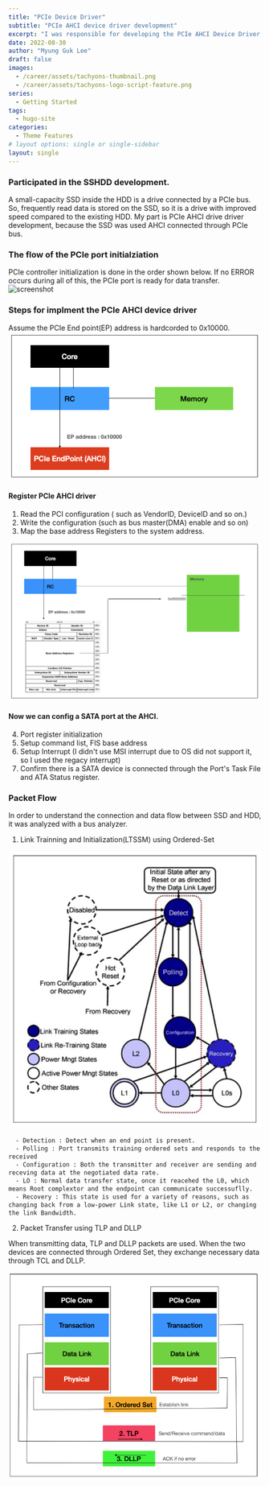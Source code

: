 ```yaml
---
title: "PCIe Device Driver"
subtitle: "PCIe AHCI device driver development"
excerpt: "I was responsible for developing the PCIe AHCI Device Driver in the Hybrid HDD team."
date: 2022-08-30
author: "Myung Guk Lee"
draft: false
images:
  - /career/assets/tachyons-thumbnail.png
  - /career/assets/tachyons-logo-script-feature.png
series:
  - Getting Started
tags:
  - hugo-site
categories:
  - Theme Features
# layout options: single or single-sidebar
layout: single
---
```



### Participated in the SSHDD development.

A small-capacity SSD inside the HDD is a drive connected by a PCIe bus. So, frequently read data is stored on the SSD, so it is a drive with improved speed compared to the existing HDD. My part is PCIe AHCI drive driver development, because the SSD was used AHCI connected through PCIe bus.

### The flow of the PCIe port initialziation
PCIe controller initialization is done in the order shown below. If no ERROR occurs during all of this, the PCIe port is ready for data transfer.
![screenshot](/img/pcie_port_open_flow.png)

### Steps for implment the PCIe AHCI device driver
Assume the PCIe End point(EP) address is hardcorded to 0x10000.
![screenshot](/img/PCIeOverall.png)

#### Register PCIe AHCI driver

1. Read the PCI configuration ( such as VendorID, DeviceID and so on.)
2. Write the configuration (such as bus master(DMA) enable and so on)
3. Map the base address Registers to the system address.

![screenshot](/img/BarMap.png)

#### Now we can config a SATA port at the AHCI.

4. Port register initialization
5. Setup command list, FIS base address
6. Setup Interrupt (I didn't use MSI interrupt due to OS did not support it, so I used the regacy interrupt)
7. Confirm there is a SATA device is connected through the Port's Task File and ATA Status register.

### Packet Flow
In order to understand the connection and data flow between SSD and HDD, it was analyzed with a bus analyzer.

1. Link Trainning and Initialization(LTSSM) using Ordered-Set
 
![screenshot](/img/LTSSM.png)
```
  - Detection : Detect when an end point is present. 
  - Polling : Port transmits training ordered sets and responds to the received
  - Configuration : Both the transmitter and receiver are sending and receving data at the negotiated data rate.
  - LO : Normal data transfer state, once it reacehed the L0, which means Root complextor and the endpoint can communicate successuflly.
  - Recovery : This state is used for a variety of reasons, such as changing back from a low-power Link state, like L1 or L2, or changing the link Bandwidth. 
```


2. Packet Transfer using TLP and DLLP

When transmitting data, TLP and DLLP packets are used. When the two devices are connected through Ordered Set, they exchange necessary data through TCL and DLLP.

![screenshot](/img/PCIePacketTrans.png)

